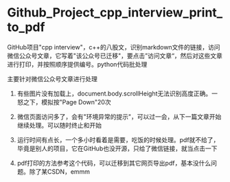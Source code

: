 # Github_Project_cpp_interview_print_to_pdf
GitHub项目"cpp interview"，c++的八股文，识别markdown文件的链接，访问微信公众号文章，它写着"该公众号已迁移"，要点击”访问文章“，然后对这些文章进行打印，并按照顺序提供编号。python代码批处理

主要针对微信公众号文章进行处理

1. 有些图片没有加载上，document.body.scrollHeight无法识别高度正确。一怒之下，模拟按"Page Down"20次

2. 微信页面访问多了，会有"环境异常的提示"，可以过一会，从下一篇文章开始继续处理。可以随时终止和开始

3. 运行时间有点长，一个多小时看着是需要，吃饭的时候处理。pdf就不给了，毕竟是别人的项目，它在GitHub也没开源，只给了微信链接，就当点击一下

4. pdf打印的方法参考这个代码，可以迁移到其它网页导出pdf，基本没什么问题。除了某CSDN，emmm
